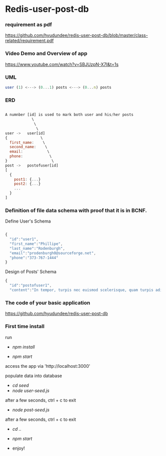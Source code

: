# Redis-user-post-db

### requirement as pdf

https://github.com/hyudundee/redis-user-post-db/blob/master/class-related/requirement.pdf

### Video Demo and Overview of app

https://www.youtube.com/watch?v=SBJUzpN-X7I&t=1s

### UML

```javascript
user (1) <---> (0...1) posts <---> (0...n) posts
```

### ERD

```javascript

A numnber [id] is used to mark both user and his/her posts
            \
             \
              \
user ->   user[id]
{               \
  first_name:    \
  second_name:    \
  email:           \
  phone:            \
}                    \
post ->   postofuser[id]
[
  {
    post1: {...}
    post2: {...}
    ...
  }
]
```

### Definition of file data schema with proof that it is in BCNF.

Define User's Schema

```javascript

{
  "id":"user1",
  "first_name":"Phillipe",
  "last_name":"Rodenburgh",
  "email":"prodenburgh0@sourceforge.net",
  "phone":"373-767-1444"
}


```

Design of Posts' Schema

```javascript
{
  "id":"postofuser1",
  "content":"In tempor, turpis nec euismod scelerisque, quam turpis adipiscing lorem, vitae mattis nibh ligula nec sem. Duis aliquam convallis nunc. Proin at turpis a pede posuere nonummy. Integer non velit. Donec diam neque, vestibulum eget, vulputate ut, ultrices vel, augue. Vestibulum ante ipsum primis in faucibus orci luctus et ultrices posuere cubilia Curae; Donec pharetra, magna vestibulum aliquet ultrices, erat tortor sollicitudin mi, sit amet lobortis sapien sapien non mi. Integer ac neque. Duis bibendum. Morbi non quam nec dui luctus rutrum. Nulla tellus."},

```

### The code of your basic application

https://github.com/hyudundee/redis-user-post-db

### First time install

run

- _npm install_

- _npm start_

access the app via 'http://localhost:3000'

populate data into database

- _cd seed_
- _node user-seed.js_

after a few seconds, ctrl + c to exit

- _node post-seed.js_

after a few seconds, ctrl + c to exit

- _cd .._
- _npm start_

- enjoy!
